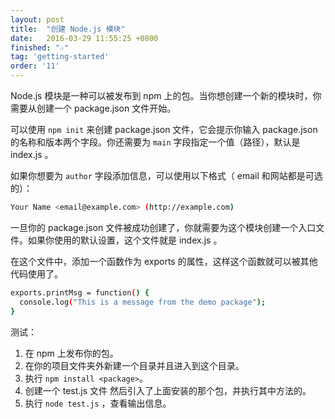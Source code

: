```yaml
---
layout: post
title:  "创建 Node.js 模块"
date:   2016-03-29 11:55:25 +0800
finished: "☆"
tag: 'getting-started'
order: '11'
---
```

Node.js 模块是一种可以被发布到 npm 上的包。当你想创建一个新的模块时，你需要从创建一个 package.json 文件开始。

可以使用 `npm init` 来创建 package.json 文件，它会提示你输入 package.json 的名称和版本两个字段。你还需要为 `main` 字段指定一个值（路径），默认是 index.js 。

如果你想要为 `author` 字段添加信息，可以使用以下格式（ email 和网站都是可选的）：

```bash
Your Name <email@example.com> (http://example.com)
```

一旦你的 package.json 文件被成功创建了，你就需要为这个模块创建一个入口文件。如果你使用的默认设置，这个文件就是 index.js 。

在这个文件中，添加一个函数作为 exports 的属性，这样这个函数就可以被其他代码使用了。

```bash
exports.printMsg = function() {
  console.log("This is a message from the demo package");
}
```

测试：

1. 在 npm 上发布你的包。
2. 在你的项目文件夹外新建一个目录并且进入到这个目录。
3. 执行 `npm install <package>`。
4. 创建一个 test.js 文件 然后引入了上面安装的那个包，并执行其中方法的。
5. 执行 `node test.js` ，查看输出信息。
